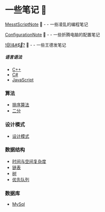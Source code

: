 # 一些笔记 📖

[MesstScriptNote](MessyScriptNoteFile/index.md) 📘 - - 一些凌乱的编程笔记

[ConfigurationNote](ConfigurationNoteFile/index.md) 📗  - - 一些折腾电脑的配置笔记

[!@)&*#$🍭*?](InsaneNoteFile/index.md) 📙 - - 一些王德发笔记


##### 语言语法
  + [C++](CPP/index.md)
  + [C#](Csharp/index.md)
  + [JavaScript](js/index.md)

###  算法

  + [排序算法](algorithm/index.md)
  + [二分](BinarySearch/index.md) 

###  设计模式

  + [设计模式](DesignPatterns/index.md)  

###  数据结构

  + [时间与空间复杂度](TimeOrSpaceComlexity/index.md) 
  + [链表](Link/index.md)
  + [树](Tree/index.md) 
  + [优先队列](PriorityQueue/PriorityQueue.md) 

###  数据库

  + [MySql](mysql/index.md)


